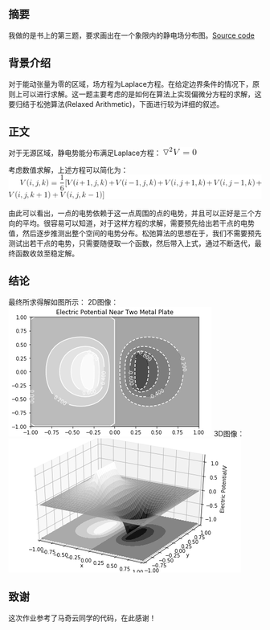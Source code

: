 ## 摘要
我做的是书上的第三题，要求画出在一个象限内的静电场分布图。[Source code](https://github.com/pycll/computationalphysics_N2015301020174/blob/master/schoolwork_10/schoolwork_10.py)

## 背景介绍
对于能动张量为零的区域，场方程为Laplace方程。在给定边界条件的情况下，原则上可以进行求解。这一题主要考虑的是如何在算法上实现偏微分方程的求解，这要归结于松弛算法(Relaxed Arithmetic)，下面进行较为详细的叙述。

## 正文
对于无源区域，静电势能分布满足Laplace方程：
![image](https://github.com/pycll/computationalphysics_N2015301020174/blob/master/schoolwork_10/Formula_1.png)

考虑数值求解，上述方程可以简化为：
![image](https://github.com/pycll/computationalphysics_N2015301020174/blob/master/schoolwork_10/Formula_2.png)

由此可以看出，一点的电势依赖于这一点周围的点的电势，并且可以正好是三个方向的平均。很容易可以知道，对于这样方程的求解，需要预先给出若干点的电势值，然后逐步推测出整个空间的电势分布。松弛算法的思想在于，我们不需要预先测试出若干点的电势，只需要随便取一个函数，然后带入上式，通过不断迭代，最终函数收敛至稳定解。

## 结论
最终所求得解如图所示：
2D图像：
![image](https://github.com/pycll/computationalphysics_N2015301020174/blob/master/schoolwork_10/2D%20Equipotential%20Line.png)
3D图像：
![image](https://github.com/pycll/computationalphysics_N2015301020174/blob/master/schoolwork_10/3D%20Equipotential%20Line.png)

## 致谢
这次作业参考了马奇云同学的代码，在此感谢！

